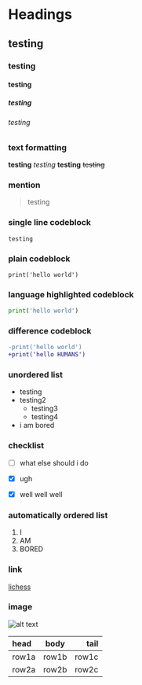 # Headings 

## testing

### testing 

#### testing

##### testing

###### testing



### text formatting
**testing**
*testing*
__testing__
~~testing~~

### mention
>testing


### single line codeblock
`testing`

### plain codeblock
```
print('hello world')
```
### language highlighted codeblock
```python
print('hello world')
```

### difference codeblock
```diff
-print('hello world')
+print('hello HUMANS')
```


### unordered list
- testing
- testing2
  - testing3
  - testing4
- i am bored




### checklist
- [ ] what else should i do
- [x] ugh
- [x] well well well





### automatically ordered list
1. I
1. AM 
1. BORED

### link
[lichess](https://lichess.org)

### image
![alt text](https://www.startpage.com/av/proxy-image?piurl=https%3A%2F%2Fencrypted-tbn0.gstatic.com%2Fimages%3Fq%3Dtbn%3AANd9GcTmJw74iExZUlFiCHXVUOeRjTVfmsK0_R-P-sqPJTpcaiy9IhjB%26s&sp=1604006235T854b40ca975cead2aad0b723b4d07e945501a497658e61871e2cb563dff24c94)




| head | body | tail |
| :--- | :---: | ---: |
| row1a | row1b | row1c |
| row2a | row2b | row2c |
